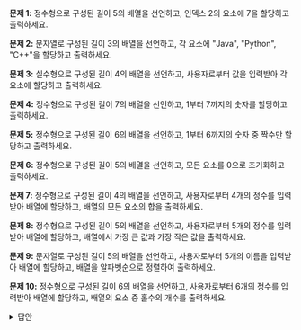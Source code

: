 **문제 1:** 정수형으로 구성된 길이 5의 배열을 선언하고, 인덱스 2의 요소에 7을 할당하고 출력하세요.

**문제 2:** 문자열로 구성된 길이 3의 배열을 선언하고, 각 요소에 "Java", "Python", "C++"을 할당하고 출력하세요.

**문제 3:** 실수형으로 구성된 길이 4의 배열을 선언하고, 사용자로부터 값을 입력받아 각 요소에 할당하고 출력하세요.

**문제 4:** 정수형으로 구성된 길이 7의 배열을 선언하고, 1부터 7까지의 숫자를 할당하고 출력하세요.

**문제 5:** 정수형으로 구성된 길이 6의 배열을 선언하고, 1부터 6까지의 숫자 중 짝수만 할당하고 출력하세요.

**문제 6:** 정수형으로 구성된 길이 5의 배열을 선언하고, 모든 요소를 0으로 초기화하고 출력하세요.

**문제 7:** 정수형으로 구성된 길이 4의 배열을 선언하고, 사용자로부터 4개의 정수를 입력받아 배열에 할당하고, 배열의 모든 요소의 합을 출력하세요.

**문제 8:** 정수형으로 구성된 길이 5의 배열을 선언하고, 사용자로부터 5개의 정수를 입력받아 배열에 할당하고, 배열에서 가장 큰 값과 가장 작은 값을 출력하세요.

**문제 9:** 문자열로 구성된 길이 5의 배열을 선언하고, 사용자로부터 5개의 이름을 입력받아 배열에 할당하고, 배열을 알파벳순으로 정렬하여 출력하세요.

**문제 10:** 정수형으로 구성된 길이 6의 배열을 선언하고, 사용자로부터 6개의 정수를 입력받아 배열에 할당하고, 배열의 요소 중 홀수의 개수를 출력하세요.

<details>
  <summary>답안</summary>
  
  **문제 1:** 
  ```java
  int[] numbers = new int[5];
  numbers[2] = 7;
  System.out.println(numbers[2]);
  ```
  
  **문제 2:** 
  ```java
  String[] languages = new String[3];
  languages[0] = "Java";
  languages[1] = "Python";
  languages[2] = "C++";
  for (int i = 0; i < languages.length; i++) {
      System

.out.println(languages[i]);
}

````

**문제 3:**
```java
import java.util.Scanner;

double[] values = new double[4];
Scanner scanner = new Scanner(System.in);
for (int i = 0; i < values.length; i++) {
    System.out.print("값을 입력하세요: ");
    values[i] = scanner.nextDouble();
}
for (int i = 0; i < values.length; i++) {
    System.out.println(values[i]);
}
scanner.close();
````

**문제 4:**

```java
int[] numbers = new int[7];
for (int i = 0; i < numbers.length; i++) {
    numbers[i] = i + 1;
    System.out.println(numbers[i]);
}
```

**문제 5:**

```java
int[] numbers = new int[6];
int count = 1;
for (int i = 0; i < numbers.length; i++) {
    numbers[i] = count;
    count += 2;
    System.out.println(numbers[i]);
}
```

**문제 6:**

```java
int[] numbers = new int[5];
for (int i = 0; i < numbers.length; i++) {
    System.out.println(numbers[i]);
}
```

**문제 7:**

```java
import java.util.Scanner;

int[] numbers = new int[4];
int sum = 0;
Scanner scanner = new Scanner(System.in);
for (int i = 0; i < numbers.length; i++) {
    System.out.print("정수를 입력하세요: ");
    numbers[i] = scanner.nextInt();
    sum += numbers[i];
}
System.out.println("배열의 합: " + sum);
scanner.close();
```

**문제 8:**

```java
import java.util.Scanner;

int[] numbers = new int[5];
int max = Integer.MIN_VALUE;
int min = Integer.MAX_VALUE;
Scanner scanner = new Scanner(System.in);
for (int i = 0; i < numbers.length; i++) {
    System.out.print("정수를 입력하세요: ");
    numbers[i] = scanner.nextInt();
    if (numbers[i] > max) {
        max = numbers[i];
    }
    if (numbers[i] < min) {
        min = numbers[i];
    }
}
System.out.println("가장 큰 값: " + max);
System.out.println("가장 작은 값: " + min);
scanner.close();
```

**문제 9:**

```java
import java.util.Arrays;
import java.util.Scanner;

String[] names = new String[5];
Scanner scanner = new Scanner(System.in);
for (int i = 0; i < names.length; i++) {
    System.out.print("이름을 입력하세요: ");
    names[i] = scanner.nextLine();
}
Arrays.sort(names);
for (int i = 0; i < names.length; i++) {
    System.out.println(names[i]);
}
scanner.close();
```

**문제 10:**

```java
import java.util.Scanner;

int[] numbers = new int[6];
int count = 0;
Scanner scanner = new Scanner(System.in);
for (int i = 0; i < numbers.length; i++) {
    System.out.print("정수를

입력하세요: ");
    numbers[i] = scanner.nextInt();
    if (numbers[i] % 2 != 0) {
        count++;
    }
}
System.out.println("홀수의 개수: " + count);
scanner.close();
```

</details>
